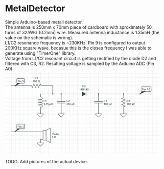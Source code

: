 # MetalDetector
Simple Arduino-based metall detector.  
The antenna is 250mm x 70mm piece of cardboard with aproximately 50 turns of 32AWG (0.2mm) wire. Measured antenna inductance is 1.35mH (the value on the schematic is wrong).  
L1/C2 resonance frequency is ~230KHz. Pin 9 is configured to output 200KHz square wave, becasue this is the closes frequency I was able to generate using "TimerOne" library.  
Voltage from L1/C2 resonant circuit is getting rectified by the diode D2 and filtered with C3, R2. Resulting voltage is sampled by the Arduino ADC (Pin A0)  
![](Schematic.PNG)  

TODO: Add pictures of the actual device. 

